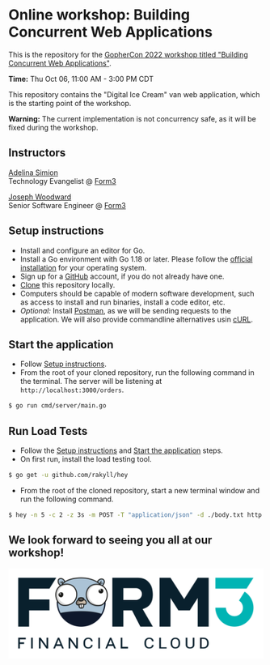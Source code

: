# Online workshop: Building Concurrent Web Applications
This is the repository for the [GopherCon 2022 workshop titled "Building Concurrent Web Applications"](https://www.gophercon.com/agenda/session/970935).

**Time:** Thu Oct 06, 11:00 AM - 3:00 PM CDT 

This repository contains the "Digital Ice Cream" van web application, which is the starting point of the workshop. 

**Warning:** The current implementation is not concurrency safe, as it will be fixed during the workshop.

## Instructors
[Adelina Simion](https://twitter.com/classic_addetz)\
Technology Evangelist @ [Form3](https://twitter.com/Form3Tech)

[Joseph Woodward](https://twitter.com/_josephwoodward)\
Senior Software Engineer @ [Form3](https://twitter.com/Form3Tech)

## Setup instructions
- Install and configure an editor for Go.
- Install a Go environment with Go 1.18 or later. Please follow the [official installation](https://go.dev/dl/) for your operating system.
- Sign up for a [GitHub](https://github.com/signup) account, if you do not already have one. 
- [Clone](https://docs.github.com/en/repositories/creating-and-managing-repositories/cloning-a-repository) this repository locally. 
- Computers should be capable of modern software development, such as access to install and run binaries, install a code editor, etc. 
- *Optional:* Install [Postman](https://www.postman.com/downloads/), as we will be sending requests to the application. We will also provide commandline alternatives usin [cURL](https://curl.se/docs/install.html).

## Start the application
- Follow [Setup instructions](#setup-instructions).
- From the root of your cloned repository, run the following command in the terminal. The server will be listening at `http://localhost:3000/orders`. 
```bash
$ go run cmd/server/main.go
```

## Run Load Tests
- Follow the [Setup instructions](#setup-instructions) and [Start the application](#start-the-application) steps.
- On first run, install the load testing tool. 
```bash
$ go get -u github.com/rakyll/hey
```
- From the root of the cloned repository, start a new terminal window and run the following command.
```bash
$ hey -n 5 -c 2 -z 3s -m POST -T "application/json" -d ./body.txt http://localhost:3000/orders
```

## We look forward to seeing you all at our workshop! 

![Our Logo](https://raw.githubusercontent.com/form3tech-oss/.github/master/profile/form3-logo-gopher.png)

